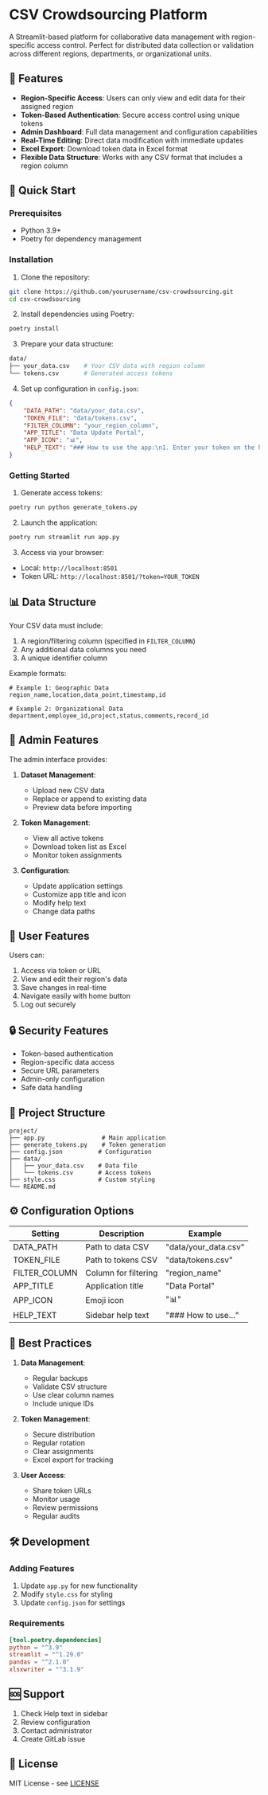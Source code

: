 # CSV Crowdsourcing Platform

A Streamlit-based platform for collaborative data management with region-specific access control. Perfect for distributed data collection or validation across different regions, departments, or organizational units.

## 🎯 Features

- **Region-Specific Access**: Users can only view and edit data for their assigned region
- **Token-Based Authentication**: Secure access control using unique tokens
- **Admin Dashboard**: Full data management and configuration capabilities
- **Real-Time Editing**: Direct data modification with immediate updates
- **Excel Export**: Download token data in Excel format
- **Flexible Data Structure**: Works with any CSV format that includes a region column

## 🚀 Quick Start

### Prerequisites

- Python 3.9+
- Poetry for dependency management

### Installation

1. Clone the repository:
```bash
git clone https://github.com/yourusername/csv-crowdsourcing.git
cd csv-crowdsourcing
```

2. Install dependencies using Poetry:
```bash
poetry install
```

3. Prepare your data structure:
```bash
data/
├── your_data.csv    # Your CSV data with region column
└── tokens.csv       # Generated access tokens
```

4. Set up configuration in `config.json`:
```json
{
    "DATA_PATH": "data/your_data.csv",
    "TOKEN_FILE": "data/tokens.csv",
    "FILTER_COLUMN": "your_region_column",
    "APP_TITLE": "Data Update Portal",
    "APP_ICON": "📊",
    "HELP_TEXT": "### How to use the app:\n1. Enter your token on the home page.\n2. If valid, view the filtered data for your region.\n3. Edit values directly in the table.\n4. Save your changes when done!"
}
```

### Getting Started

1. Generate access tokens:
```bash
poetry run python generate_tokens.py
```

2. Launch the application:
```bash
poetry run streamlit run app.py
```

3. Access via your browser:
- Local: `http://localhost:8501`
- Token URL: `http://localhost:8501/?token=YOUR_TOKEN`

## 📊 Data Structure

Your CSV data must include:
1. A region/filtering column (specified in `FILTER_COLUMN`)
2. Any additional data columns you need
3. A unique identifier column

Example formats:

```csv
# Example 1: Geographic Data
region_name,location,data_point,timestamp,id

# Example 2: Organizational Data
department,employee_id,project,status,comments,record_id
```

## 💼 Admin Features

The admin interface provides:
1. **Dataset Management**:
   - Upload new CSV data
   - Replace or append to existing data
   - Preview data before importing

2. **Token Management**:
   - View all active tokens
   - Download token list as Excel
   - Monitor token assignments

3. **Configuration**:
   - Update application settings
   - Customize app title and icon
   - Modify help text
   - Change data paths

## 👥 User Features

Users can:
1. Access via token or URL
2. View and edit their region's data
3. Save changes in real-time
4. Navigate easily with home button
5. Log out securely

## 🔒 Security Features

- Token-based authentication
- Region-specific data access
- Secure URL parameters
- Admin-only configuration
- Safe data handling

## 📁 Project Structure
```
project/
├── app.py                # Main application
├── generate_tokens.py    # Token generation
├── config.json          # Configuration
├── data/               
│   ├── your_data.csv    # Data file
│   └── tokens.csv       # Access tokens
├── style.css            # Custom styling
└── README.md           
```

## ⚙️ Configuration Options

| Setting | Description | Example |
|---------|-------------|---------|
| DATA_PATH | Path to data CSV | "data/your_data.csv" |
| TOKEN_FILE | Path to tokens CSV | "data/tokens.csv" |
| FILTER_COLUMN | Column for filtering | "region_name" |
| APP_TITLE | Application title | "Data Portal" |
| APP_ICON | Emoji icon | "📊" |
| HELP_TEXT | Sidebar help text | "### How to use..." |

## 🔄 Best Practices

1. **Data Management**:
   - Regular backups
   - Validate CSV structure
   - Use clear column names
   - Include unique IDs

2. **Token Management**:
   - Secure distribution
   - Regular rotation
   - Clear assignments
   - Excel export for tracking

3. **User Access**:
   - Share token URLs
   - Monitor usage
   - Review permissions
   - Regular audits

## 🛠️ Development

### Adding Features

1. Update `app.py` for new functionality
2. Modify `style.css` for styling
3. Update `config.json` for settings

### Requirements

```toml
[tool.poetry.dependencies]
python = "^3.9"
streamlit = "^1.29.0"
pandas = "^2.1.0"
xlsxwriter = "^3.1.9"
```

## 🆘 Support

1. Check Help text in sidebar
2. Review configuration
3. Contact administrator
4. Create GitLab issue

## 📝 License

MIT License - see [LICENSE](LICENSE)